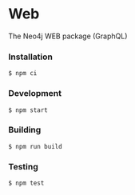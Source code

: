 # Web
The Neo4j WEB package (GraphQL)

### Installation
```
$ npm ci
```

### Development
```
$ npm start
```

### Building
```
$ npm run build
```

### Testing
```
$ npm test
```
